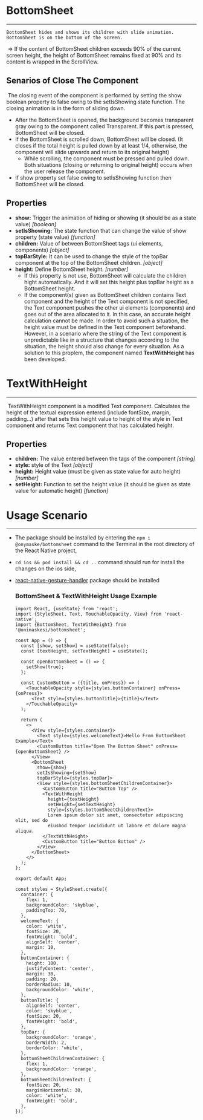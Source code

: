 # BottomSheet

---

 	BottomSheet hides and shows its children with slide animation. BottomSheet is on the bottom of the screen.

​    => If the content of BottomSheet children exceeds 90% of the current screen height, the height of BottomSheet remains fixed at 90% and its content is wrapped in the ScrollView.

## Senarios of Close The Component

​    The closing event of the component is performed by setting the show boolean property to false owing to the setIsShowing state function. The closing animation is in the form of sliding down.

* After the BottomSheet is opened, the background becomes transparent gray owing to the component called Transparent. If this part is pressed, BottomSheet will be closed. 
* If the BottomSheet is scrolled down, BottomSheet will be closed. (It closes if the total height is pulled down by at least 1/4, otherwise, the component will slide upwards and return to its original height) 
  * While scrolling, the component must be pressed and pulled down. Both situations (closing or returning to original height) occurs when the user release the component.
* If show property set false owing to setIsShowing function then BottomSheet will be closed.

## Properties

* **show:**  Trigger the animation of hiding or showing (it should be as a state value) *[boolean]*
* **setIsShowing:** The state function that can change the value of show property (state value) *[function]*
* **children:** Value of between BottomSheet tags (ui elements, components) *[object]*
* **topBarStyle:** It can be used to change the style of the topBar component at the top of the BottomSheet children. *[object]*
* **height:** Define BottomSheet height. *[number]*
  * If this property is not use, BottomSheet will calculate the children hight automatically. And it will set this height plus topBar height as a BottomSheet height.
  * If the component(s) given as BottomSheet children contains Text component and the height of the Text component is not specified, the Text component pushes the other ui elements (components) and goes out of the area allocated to it. In this case, an accurate height calculation cannot be made. In order to avoid such a situation, the height value must be defined in the Text component beforehand. However, in a scenario where the string of the Text component is unpredictable like in a structure that changes according to the situation, the height should also change for every situation. As a solution to this proplem, the component named **TextWithHeight** has been developed. 

# TextWithHeight

---

​    TextWithHeight component is a modified Text component. Calculates the height of the textual expression entered (include fontSize, margin, padding...) after that sets this height value to height of the style in Text component and returns Text component that has calculated height.

## Properties

* **children:** The value entered between the tags of the component *[string]*
* **style:** style of the Text *[object]*
* **height:** Height value (must be given as state value for auto height) *[number]*
* **setHeight:**  Function to set the height value (it should be given as state value for automatic height) *[function]*

# Usage Scenario

---

 * The package should be installed by entering the `npm i @onymaske/bottomsheet` command to the Terminal in the root directory of the React Native project,

 *  `cd ios && pod install && cd ..`  command should run for install the changes on the ios side,

 * [react-native-gesture-handler](https://docs.swmansion.com/react-native-gesture-handler/docs/)  package should be installed

   ### BottomSheet & TextWithHeight Usage Example

   ``` react native
   import React, {useState} from 'react';
   import {StyleSheet, Text, TouchableOpacity, View} from 'react-native';
   import {BottomSheet, TextWithHeight} from '@onimaskesi/bottomsheet';
   
   const App = () => {
     const [show, setShow] = useState(false);
     const [textHeight, setTextHeight] = useState();
   
     const openBottomSheet = () => {
       setShow(true);
     };
   
     const CustomButton = ({title, onPress}) => (
       <TouchableOpacity style={styles.buttonContainer} onPress={onPress}>
         <Text style={styles.buttonTitle}>{title}</Text>
       </TouchableOpacity>
     );
   
     return (
       <>
         <View style={styles.container}>
           <Text style={styles.welcomeText}>Hello From BottomSheet Example</Text>
           <CustomButton title="Open The Bottom Sheet" onPress={openBottomSheet} />
         </View>
         <BottomSheet
           show={show}
           setIsShowing={setShow}
           topBarStyle={styles.topBar}>
           <View style={styles.bottomSheetChildrenContainer}>
             <CustomButton title="Button Top" />
             <TextWithHeight
               height={textHeight}
               setHeight={setTextHeight}
               style={styles.bottomSheetChildrenText}>
               Lorem ipsum dolor sit amet, consectetur adipiscing elit, sed do
               eiusmod tempor incididunt ut labore et dolore magna aliqua.
             </TextWithHeight>
             <CustomButton title="Button Bottom" />
           </View>
         </BottomSheet>
       </>
     );
   };
   
   export default App;
   
   const styles = StyleSheet.create({
     container: {
       flex: 1,
       backgroundColor: 'skyblue',
       paddingTop: 70,
     },
     welcomeText: {
       color: 'white',
       fontSize: 20,
       fontWeight: 'bold',
       alignSelf: 'center',
       margin: 10,
     },
     buttonContainer: {
       height: 100,
       justifyContent: 'center',
       margin: 30,
       padding: 20,
       borderRadius: 10,
       backgroundColor: 'white',
     },
     buttonTitle: {
       alignSelf: 'center',
       color: 'skyblue',
       fontSize: 20,
       fontWeight: 'bold',
     },
     topBar: {
       backgroundColor: 'orange',
       borderWidth: 2,
       borderColor: 'white',
     },
     bottomSheetChildrenContainer: {
       flex: 1,
       backgroundColor: 'orange',
     },
     bottomSheetChildrenText: {
       fontSize: 20,
       marginHorizontal: 30,
       color: 'white',
       fontWeight: 'bold',
     },
   });
   ```
